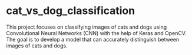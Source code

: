 # cat_vs_dog_classification
This project focuses on classifying images of cats and dogs using Convolutional Neural Networks (CNN) with the help of Keras and OpenCV. The goal is to develop a model that can accurately distinguish between images of cats and dogs.






